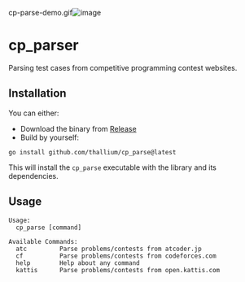 cp-parse-demo.gif![image](https://user-images.githubusercontent.com/20818480/165350113-e898c892-5f7e-4b83-b34e-16a35b514acd.png)

# cp_parser
Parsing test cases from competitive programming contest websites.

## Installation

You can either:
- Download the binary from [Release](https://github.com/thallium/cp_parse/releases)
- Build by yourself:

`go install github.com/thallium/cp_parse@latest`

This will install the `cp_parse` executable with the library and its dependencies.

## Usage
```
Usage:
  cp_parse [command]

Available Commands:
  atc         Parse problems/contests from atcoder.jp
  cf          Parse problems/contests from codeforces.com
  help        Help about any command
  kattis      Parse problems/contests from open.kattis.com
 ```
